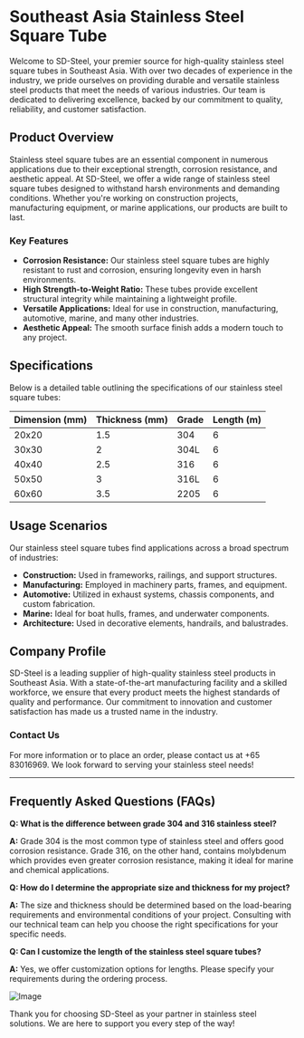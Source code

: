 # Southeast Asia Stainless Steel Square Tube

Welcome to SD-Steel, your premier source for high-quality stainless steel square tubes in Southeast Asia. With over two decades of experience in the industry, we pride ourselves on providing durable and versatile stainless steel products that meet the needs of various industries. Our team is dedicated to delivering excellence, backed by our commitment to quality, reliability, and customer satisfaction.

## Product Overview

Stainless steel square tubes are an essential component in numerous applications due to their exceptional strength, corrosion resistance, and aesthetic appeal. At SD-Steel, we offer a wide range of stainless steel square tubes designed to withstand harsh environments and demanding conditions. Whether you're working on construction projects, manufacturing equipment, or marine applications, our products are built to last.

### Key Features

- **Corrosion Resistance:** Our stainless steel square tubes are highly resistant to rust and corrosion, ensuring longevity even in harsh environments.
- **High Strength-to-Weight Ratio:** These tubes provide excellent structural integrity while maintaining a lightweight profile.
- **Versatile Applications:** Ideal for use in construction, manufacturing, automotive, marine, and many other industries.
- **Aesthetic Appeal:** The smooth surface finish adds a modern touch to any project.

## Specifications

Below is a detailed table outlining the specifications of our stainless steel square tubes:

| Dimension (mm) | Thickness (mm) | Grade | Length (m) |
|----------------|----------------|-------|------------|
| 20x20          | 1.5            | 304   | 6          |
| 30x30          | 2              | 304L  | 6          |
| 40x40          | 2.5            | 316   | 6          |
| 50x50          | 3              | 316L  | 6          |
| 60x60          | 3.5            | 2205  | 6          |

## Usage Scenarios

Our stainless steel square tubes find applications across a broad spectrum of industries:

- **Construction:** Used in frameworks, railings, and support structures.
- **Manufacturing:** Employed in machinery parts, frames, and equipment.
- **Automotive:** Utilized in exhaust systems, chassis components, and custom fabrication.
- **Marine:** Ideal for boat hulls, frames, and underwater components.
- **Architecture:** Used in decorative elements, handrails, and balustrades.

## Company Profile

SD-Steel is a leading supplier of high-quality stainless steel products in Southeast Asia. With a state-of-the-art manufacturing facility and a skilled workforce, we ensure that every product meets the highest standards of quality and performance. Our commitment to innovation and customer satisfaction has made us a trusted name in the industry.

### Contact Us

For more information or to place an order, please contact us at +65 83016969. We look forward to serving your stainless steel needs!

---

## Frequently Asked Questions (FAQs)

**Q: What is the difference between grade 304 and 316 stainless steel?**

**A:** Grade 304 is the most common type of stainless steel and offers good corrosion resistance. Grade 316, on the other hand, contains molybdenum which provides even greater corrosion resistance, making it ideal for marine and chemical applications.

**Q: How do I determine the appropriate size and thickness for my project?**

**A:** The size and thickness should be determined based on the load-bearing requirements and environmental conditions of your project. Consulting with our technical team can help you choose the right specifications for your specific needs.

**Q: Can I customize the length of the stainless steel square tubes?**

**A:** Yes, we offer customization options for lengths. Please specify your requirements during the ordering process.

![Image](https://github.com/user-attachments/assets/2567258e-e124-4816-932d-1809bd27ef0b)

Thank you for choosing SD-Steel as your partner in stainless steel solutions. We are here to support you every step of the way!